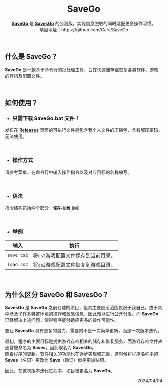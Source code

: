 <h1 align="center">SaveGo</h1>

<p align="center">
<a href="https://github.com/Cairl/SaveGo"><strong>SaveGo</strong></a> 是 <a href="https://github.com/Cairl/SavesGo"><strong>SavesGo</strong></a> 的公测版，实现信息脱敏的同时适配更多操作习惯。<br>项目地址：https://github.com/Cairl/SaveGo
</p>

<br>

## 什么是 SaveGo？

**SaveGo** 是一款基于命令行的批处理工具，旨在快速储存或恢复各类软件、游戏的存档及配置文件。

<br>

## 如何使用？

- ### 只需下载 **SaveGo.bat** 文件！

发布在 [**Releases**](https://github.com/Cairl/SaveGo/releases) 页面的可执行文件是包含我个人文件的压缩包，含有解压密码，无法使用。

<br>

- ### 操作方式
请参考菜单，在命令行中输入操作指令以及对应目标的名称缩写。

<br>

- ### 语法
指令结构包括两个部分：**`保存/加载` `目标`**

<br>

- ### 举例

|输入|执行|
|---|---|
| `save cs2` | 将`cs2`游戏配置文件保存到当前目录。 |
| `load cs2` | 将`cs2`游戏配置文件恢复到游戏目录。 |

<br>

## 为什么区分 SaveGo 和 SavesGo？

**SavesGo** 是 **SaveGo** 之前创建的项目，但其主要应用范围仅限于我自己。由于其中涉及了许多特定环境的操作和敏感信息，因此难以进行公开分发。而 **SaveGo** 已经解决上述问题，使得程序能够适应更多的操作可能性。

要让 **SavesGo** 具有更多的潜力，需要的不是一次简单更新，而是一次版本迭代。

最初，程序的主要目标是提供游戏存档相关的储存和恢复服务，而游戏存档文件夹通常被命名为 **Saves**，因此取名为 **SavesGo**。\
随着程序的更新，软件相关的功能也在逐步实现和完善，这时候将程序名称中的 **Saves**（名词）更改为 **Save**（动词）似乎更加贴切。

因此，在这次版本迭代过程中，项目被更名为 **SaveGo**。

<p align="right">2024/04/04</p>
